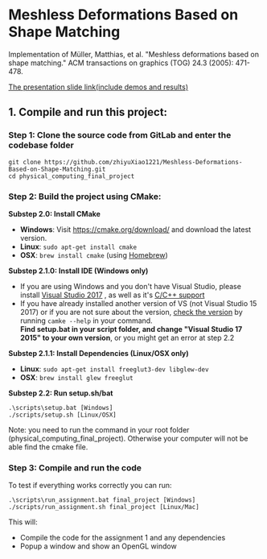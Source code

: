 

# **Meshless Deformations Based on Shape Matching**

Implementation of Müller, Matthias, et al. "Meshless deformations based on shape matching." ACM transactions on graphics (TOG) 24.3 (2005): 471-478.

[The presentation slide link(include demos and results)](https://docs.google.com/presentation/d/132QbHPjNALq0Bzg6jysMY3O5C7fggy7zpvF8CZLaKBc/edit#slide=id.p)

## 1. Compile and run this project:

### Step 1: Clone the source code from GitLab and enter the codebase folder

    git clone https://github.com/zhiyuXiao1221/Meshless-Deformations-Based-on-Shape-Matching.git
    cd physical_computing_final_project

### Step 2: Build the project using CMake:

**Substep 2.0: Install CMake**

- **Windows**: Visit https://cmake.org/download/ and download the latest version.  
- **Linux**: `sudo apt-get install cmake`
- **OSX**: `brew install cmake` (using [Homebrew](https://brew.sh/))

**Substep 2.1.0: Install IDE (Windows only)**
  - If you are using Windows and you don't have Visual Studio, please install [Visual Studio 2017](https://visualstudio.microsoft.com/vs/older-downloads/) , as well as it's [C/C++ support](https://docs.microsoft.com/en-us/cpp/build/vscpp-step-0-installation?view=msvc-150) 
  - If you have already installed another version of VS (not Visual Studio 15 2017) or if you are not sure about the version, [check the version](https://stackoverflow.com/questions/33917454/cmake-how-to-specify-the-version-of-visual-c-to-work-with) by running 
  ` camke --help `
  in your command.   
  **Find setup.bat in your script folder, and change "Visual Studio 17 2015" to your own version**, or you might get an error at step 2.2

**Substep 2.1.1: Install Dependencies (Linux/OSX only)**
- **Linux**: `sudo apt-get install freeglut3-dev libglew-dev`
- **OSX**: `brew install glew freeglut`

  
**Substep 2.2: Run setup.sh/bat**

    .\scripts\setup.bat [Windows]
    ./scripts/setup.sh [Linux/OSX]

Note: you need to run the command in your root folder (physical_computing_final_project). Otherwise your computer will not be able find the cmake file.  
 

### Step 3: Compile and run the code

To test if everything works correctly you can run:

    .\scripts\run_assignment.bat final_project [Windows]
    ./scripts/run_assignment.sh final_project [Linux/Mac]

This will:

- Compile the code for the assignment 1 and any dependencies
- Popup a window and show an OpenGL window
